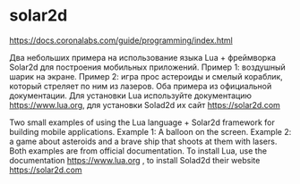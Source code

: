 # solar2d

https://docs.coronalabs.com/guide/programming/index.html

Два небольших примера на использование языка Lua + фреймворка Solar2d для построения мобильных приложений. Пример 1: воздушный шарик на экране. Пример 2: игра прос астероиды и смелый кораблик, который стреляет по ним из лазеров. Оба примера из официальной документации. Для установки Lua используйте документацию https://www.lua.org, для установки Solad2d их сайт https://solar2d.com

Two small examples of using the Lua language + Solar2d framework for building mobile applications. Example 1: A balloon on the screen. Example 2: a game about asteroids and a brave ship that shoots at them with lasers. Both examples are from official documentation. To install Lua, use the documentation https://www.lua.org , to install Solad2d their website https://solar2d.com
